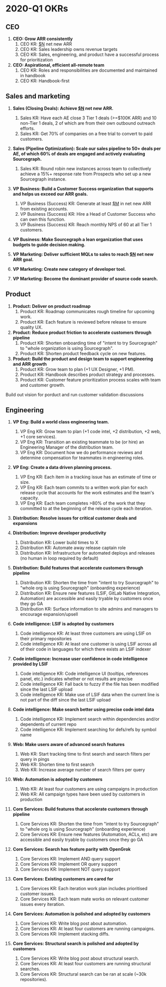 # 2020-Q1 OKRs

## CEO

1. **CEO: Grow ARR consistently**
   1. CEO KR: [$N][N] net new ARR
   1. CEO KR: Sales leadership owns revenue targets
   1. CEO KR: Sales, engineering, and product have a successful process for prioritization
1. **CEO: Aspirational, efficient all-remote team**
   1. CEO KR: Roles and responsibilities are documented and maintained in handbook
   1. CEO KR: Handbook-first

## Sales and marketing

1. **Sales (Closing Deals): Achieve [$N][N] net new ARR.**
   1. Sales KR: Have each AE close 3 Tier 1 deals (>=$100K ARR) and 10 non-Tier 1 deals, 2 of which are from their own outbound outreach efforts.
   1. Sales KR: Get 70% of companies on a free trial to convert to paid customers.
1. **Sales (Pipeline Optimization): Scale our sales pipeline to 50+ deals per AE, of which 60% of deals are engaged and actively evaluating Sourcegraph.**
   1. Sales KR: Round robin new instances across team to collectively achieve a 15%+ response rate from Prospects who set up a new Sourcegraph instance.

1. **VP Business: Build a Customer Success organization that supports and helps us exceed our ARR goals.**
   1. VP Business (Success) KR: Generate at least [$M][M] in net new ARR from existing accounts.
   1. VP Business (Success) KR: Hire a Head of Customer Success who can own this function.
   1. VP Business (Success) KR: Reach monthly NPS of 60 at all Tier 1 customers.

1. **VP Business: Make Sourcegraph a lean organization that uses budgets to guide decision making.**

1. **VP Marketing: Deliver sufficient MQLs to sales to reach [$N][N] net new ARR goal.**
1. **VP Marketing: Create new category of developer tool.**
1. **VP Marketing: Become the dominant provider of source code search.**

## Product

1. **Product: Deliver on product roadmap**
   1. Product KR: Roadmap communicates rough timeline for upcoming work.
   1. Product KR: Each feature is reviewed before release to ensure quality UX.
1. **Product: Reduce product friction to accelerate customers through pipeline**
   1. Product KR: Shorten onboarding time of "intent to try Sourcegraph" to "whole organization is using Sourcegraph".
   1. Product KR: Shorten product feedback cycle on new features.
1. **Product: Build the product and design team to support engineering and ARR growth**
   1. Product KR: Grow team to plan (+1 UX Designer, +1 PM).
   1. Product KR: Handbook describes product strategy and processes.
   1. Product KR: Customer feature prioritization process scales with team and customer growth.

Build out vision for porduct and run customer validation discussions

## Engineering

1. **VP Eng: Build a world class engineering team.**
   1. VP Eng KR: Grow team to plan (+1 code intel, +2 distribution, +2 web, +1 core services).
   1. VP Eng KR: Transition an existing teammate to be (or hire) an Engineering Manager of the distribution team.
   1. VP Eng KR: Document how we do performance reviews and determine compensation for teammates in engineering roles.
1. **VP Eng: Create a data driven planning process.**
   1. VP Eng KR: Each item in a tracking issue has an estimate of time or size.
   1. VP Eng KR: Each team commits to a written work plan for each release cycle that accounts for the work estimates and the team's capacity.
   1. VP Eng KR: Each team completes >80% of the work that they committed to at the beginning of the release cycle each iteration.

1. **Distribution: Resolve issues for critical customer deals and expansions**
1. **Distribution: Improve developer productivity**
   1. Distribution KR: Lower build times to X
   1. Distribution KR: Automate away release captain role
   1. Distribution KR: Infrastructure for automated deploys and releases (no human in loop required by default)
1. **Distribution: Build features that accelerate customers through pipeline**
   1. Distribution KR: Shorten the time from "intent to try Sourcegraph" to "whole org is using Sourcegraph" (onboarding experience)
   1. Distribution KR: Ensure new features (LSIF, GitLab Native Integration, Automation) are accessible and easily tryable by customers once they go GA
   1. Distribution KR: Surface information to site admins and managers to encourage expansion/upsell

1. **Code intelligence: LSIF is adopted by customers**
   1. Code intelligence KR: At least three customers are using LSIF on their primary repositories
   1. Code intelligence KR: At least one customer is using LSIF across all of their code in languages for which there exists an LSIF indexer

1. **Code intelligence: Increase user confidence in code intelligence provided by LSIF**
   1. Code intelligence KR: Code intelligence UI (tooltips, references panel, etc.) indicates whether or not results are precise
   1. Code intelligence KR: Fall back to fuzzy if the file has been modified since the last LSIF upload
   1. Code intelligence KR: Make use of LSIF data when the current line is not part of the diff since the last LSIF upload

1. **Code intelligence: Make search better using precise code intel data**
   1. Code intelligence KR: Implement search within dependencies and/or dependents of current repo
   1. Code intelligence KR: Implement searching for defs/refs by symbol name

1. **Web: Make users aware of advanced search features**
   1. Web KR: Start tracking time to first search and search filters per query in pings
   1. Web KR: Shorten time to first search
   1. Web KR: Increase average number of search filters per query

1. **Web: Automation is adopted by customers**
   1. Web KR: At least four customers are using campaigns in production
   1. Web KR: All campaign types have been used by customers in production

1. **Core Services: Build features that accelerate customers through pipeline**
   1. Core Services KR: Shorten the time from "intent to try Sourcegraph" to "whole org is using Sourcegraph" (onboarding experience)
   1. Core Services KR: Ensure new features (Automation, ACLs, etc) are accessible and easily tryable by customers once they go GA

1. **Core Services: Search has feature parity with OpenGrok**
   1. Core Services KR: Implement AND query support
   1. Core Services KR: Implement OR query support
   1. Core Services KR: Implement NOT query support

1. **Core Services: Existing customers are cared for**
   1. Core Services KR: Each iteration work plan includes prioritised customer issues.
   1. Core Services KR: Each team mate works on relevant customer issues every iteration.

1. **Core Services: Automation is polished and adopted by customers**
   1. Core Services KR: Write blog post about automation.
   1. Core Services KR: At least four customers are running campaigns.
   1. Core Services KR: Implement stacking diffs.

1. **Core Services: Structural search is polished and adopted by customers**
   1. Core Services KR: Write blog post about structural search.
   1. Core Services KR: At least four customers are running structural searches.
   1. Core Services KR: Structural search can be ran at scale (~30k repositories).

[N]: https://docs.google.com/document/d/1yndPaKSiB4Jq6J6cwGzcIUBSIupPOySHUHsOF2ipqFo/edit#bookmark=kix.n8t17z6iyawc
[M]: https://docs.google.com/document/d/1yndPaKSiB4Jq6J6cwGzcIUBSIupPOySHUHsOF2ipqFo/edit#bookmark=id.vwn1af52n0ns

